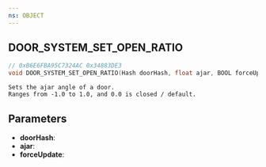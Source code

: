 ```yaml
---
ns: OBJECT
---
```

## DOOR_SYSTEM_SET_OPEN_RATIO

```c
// 0xB6E6FBA95C7324AC 0x34883DE3
void DOOR_SYSTEM_SET_OPEN_RATIO(Hash doorHash, float ajar, BOOL forceUpdate);
```

```
Sets the ajar angle of a door.
Ranges from -1.0 to 1.0, and 0.0 is closed / default.
```

## Parameters
* **doorHash**:
* **ajar**:
* **forceUpdate**:
